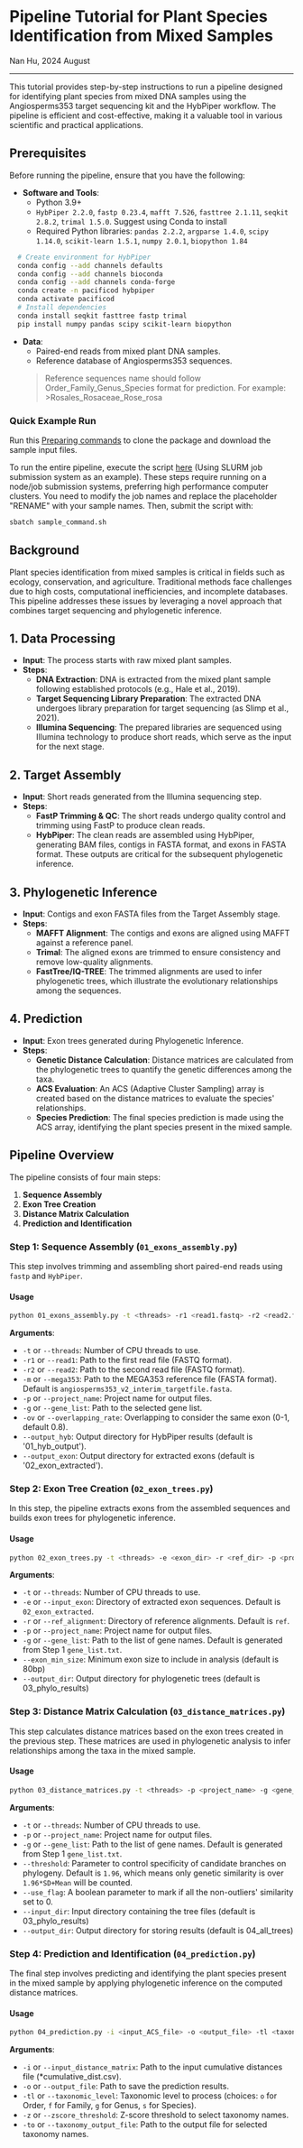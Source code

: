 # Pipeline Tutorial for Plant Species Identification from Mixed Samples

Nan Hu, 2024 August

---

This tutorial provides step-by-step instructions to run a pipeline designed for identifying plant species from mixed DNA samples using the Angiosperms353 target sequencing kit and the HybPiper workflow. The pipeline is efficient and cost-effective, making it a valuable tool in various scientific and practical applications.

## Prerequisites

Before running the pipeline, ensure that you have the following:

- **Software and Tools**:
  - Python 3.9+
  - `HybPiper 2.2.0`, `fastp 0.23.4`, `mafft 7.526`, `fasttree 2.1.11`, `seqkit 2.8.2`, `trimal 1.5.0`. Suggest using Conda to install
  - Required Python libraries: `pandas 2.2.2`, `argparse 1.4.0`, `scipy 1.14.0`, `scikit-learn 1.5.1`, `numpy 2.0.1`, `biopython 1.84`

```bash
  # Create environment for HybPiper
  conda config --add channels defaults
  conda config --add channels bioconda
  conda config --add channels conda-forge
  conda create -n pacificod hybpiper
  conda activate pacificod
  # Install dependencies
  conda install seqkit fasttree fastp trimal
  pip install numpy pandas scipy scikit-learn biopython
```

- **Data**:
  - Paired-end reads from mixed plant DNA samples.
  - Reference database of Angiosperms353 sequences.
  > Reference sequences name should follow Order_Family_Genus_Species format for prediction. For example: >Rosales_Rosaceae_Rose_rosa

### Quick Example Run

Run this [Preparing commands](https://github.com/nhu92/Mixed-DNA-Project/blob/main/release/v1.1_underconstruction/test_run.sh) to clone the package and download the sample input files.

To run the entire pipeline, execute the script [here](https://github.com/nhu92/Mixed-DNA-Project/blob/main/release/v1.1_underconstruction/sample_command.sh) (Using SLURM job submission system as an example). These steps require running on a node/job submission systems, preferring high performance computer clusters. You need to modify the job names and replace the placeholder "RENAME" with your sample names. Then, submit the script with:
```bash
sbatch sample_command.sh
```

## Background

Plant species identification from mixed samples is critical in fields such as ecology, conservation, and agriculture. Traditional methods face challenges due to high costs, computational inefficiencies, and incomplete databases. This pipeline addresses these issues by leveraging a novel approach that combines target sequencing and phylogenetic inference.

## 1. Data Processing

- **Input**: The process starts with raw mixed plant samples.
- **Steps**:
  - **DNA Extraction**: DNA is extracted from the mixed plant sample following established protocols (e.g., Hale et al., 2019).
  - **Target Sequencing Library Preparation**: The extracted DNA undergoes library preparation for target sequencing (as Slimp et al., 2021).
  - **Illumina Sequencing**: The prepared libraries are sequenced using Illumina technology to produce short reads, which serve as the input for the next stage.

## 2. Target Assembly

- **Input**: Short reads generated from the Illumina sequencing step.
- **Steps**:
  - **FastP Trimming & QC**: The short reads undergo quality control and trimming using FastP to produce clean reads.
  - **HybPiper**: The clean reads are assembled using HybPiper, generating BAM files, contigs in FASTA format, and exons in FASTA format. These outputs are critical for the subsequent phylogenetic inference.

## 3. Phylogenetic Inference

- **Input**: Contigs and exon FASTA files from the Target Assembly stage.
- **Steps**:
  - **MAFFT Alignment**: The contigs and exons are aligned using MAFFT against a reference panel.
  - **Trimal**: The aligned exons are trimmed to ensure consistency and remove low-quality alignments.
  - **FastTree/IQ-TREE**: The trimmed alignments are used to infer phylogenetic trees, which illustrate the evolutionary relationships among the sequences.

## 4. Prediction

- **Input**: Exon trees generated during Phylogenetic Inference.
- **Steps**:
  - **Genetic Distance Calculation**: Distance matrices are calculated from the phylogenetic trees to quantify the genetic differences among the taxa.
  - **ACS Evaluation**: An ACS (Adaptive Cluster Sampling) array is created based on the distance matrices to evaluate the species' relationships.
  - **Species Prediction**: The final species prediction is made using the ACS array, identifying the plant species present in the mixed sample.

## Pipeline Overview

The pipeline consists of four main steps:

1. **Sequence Assembly**
2. **Exon Tree Creation**
3. **Distance Matrix Calculation**
4. **Prediction and Identification**

### Step 1: Sequence Assembly (`01_exons_assembly.py`)

This step involves trimming and assembling short paired-end reads using `fastp` and `HybPiper`.

#### Usage

```bash
python 01_exons_assembly.py -t <threads> -r1 <read1.fastq> -r2 <read2.fastq> -m <mega353.fasta> -p <project_name> -g <gene_list>
```

**Arguments**:

- `-t` or `--threads`: Number of CPU threads to use.
- `-r1` or `--read1`: Path to the first read file (FASTQ format).
- `-r2` or `--read2`: Path to the second read file (FASTQ format).
- `-m` or `--mega353`: Path to the MEGA353 reference file (FASTA format). Default is `angiosperms353_v2_interim_targetfile.fasta`.
- `-p` or `--project_name`: Project name for output files.
- `-g` or `--gene_list`: Path to the selected gene list.
- `-ov` or `--overlapping_rate`: Overlapping to consider the same exon (0-1, default 0.8).
- `--output_hyb`: Output directory for HybPiper results (default is '01_hyb_output').
- `--output_exon`: Output directory for extracted exons (default is '02_exon_extracted').

### Step 2: Exon Tree Creation (`02_exon_trees.py`)

In this step, the pipeline extracts exons from the assembled sequences and builds exon trees for phylogenetic inference.

#### Usage

```bash
python 02_exon_trees.py -t <threads> -e <exon_dir> -r <ref_dir> -p <project_name> -g <gene_list>
```

**Arguments**:

- `-t` or `--threads`: Number of CPU threads to use.
- `-e` or `--input_exon`: Directory of extracted exon sequences. Default is `02_exon_extracted`.
- `-r` or `--ref_alignment`: Directory of reference alignments. Default is `ref`.
- `-p` or `--project_name`: Project name for output files.
- `-g` or `--gene_list`: Path to the list of gene names. Default is generated from Step 1 `gene_list.txt`.
- `--exon_min_size`: Minimum exon size to include in analysis (default is 80bp)
- `--output_dir`: Output directory for phylogenetic trees (default is 03_phylo_results)

### Step 3: Distance Matrix Calculation (`03_distance_matrices.py`)

This step calculates distance matrices based on the exon trees created in the previous step. These matrices are used in phylogenetic analysis to infer relationships among the taxa in the mixed sample.

#### Usage

```bash
python 03_distance_matrices.py -t <threads> -p <project_name> -g <gene_list> --threshold <float_num> [--use_flag] 
```

**Arguments**:

- `-t` or `--threads`: Number of CPU threads to use.
- `-p` or `--project_name`: Project name for output files.
- `-g` or `--gene_list`: Path to the list of gene names. Default is generated from Step 1 `gene_list.txt`.
- `--threshold`: Parameter to control specificity of candidate branches on phylogeny. Default is `1.96`, which means only genetic similarity is over `1.96*SD+Mean` will be counted.
- `--use_flag`: A boolean parameter to mark if all the non-outliers' similarity set to 0.
- `--input_dir`: Input directory containing the tree files (default is 03_phylo_results)
- `--output_dir`: Output directory for storing results (default is 04_all_trees)

### Step 4: Prediction and Identification (`04_prediction.py`)

The final step involves predicting and identifying the plant species present in the mixed sample by applying phylogenetic inference on the computed distance matrices.

#### Usage

```bash
python 04_prediction.py -i <input_ACS_file> -o <output_file> -tl <taxonomic_level>
```

**Arguments**:

- `-i` or `--input_distance_matrix`: Path to the input cumulative distances file (*cumulative_dist.csv).
- `-o` or `--output_file`: Path to save the prediction results.
- `-tl` or `--taxonomic_level`: Taxonomic level to process (choices: `o` for Order, `f` for Family, `g` for Genus, `s` for Species).
- `-z` or `--zscore_threshold`: Z-score threshold to select taxonomy names.
- `-to` or `--taxonomy_output_file`: Path to the output file for selected taxonomy names.
